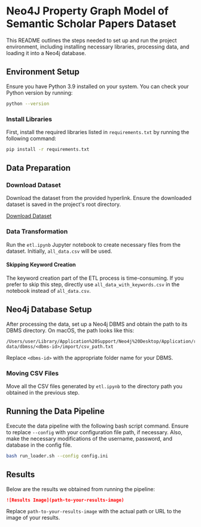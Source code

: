 # Neo4J Property Graph Model of Semantic Scholar Papers Dataset

This README outlines the steps needed to set up and run the project environment, including installing necessary libraries, processing data, and loading it into a Neo4j database.

## Environment Setup

Ensure you have Python 3.9 installed on your system. You can check your Python version by running:

```bash
python --version
```

### Install Libraries

First, install the required libraries listed in `requirements.txt` by running the following command:

```bash
pip install -r requirements.txt
```

## Data Preparation

### Download Dataset

Download the dataset from the provided hyperlink. Ensure the downloaded dataset is saved in the project's root directory.

[Download Dataset](https://drive.google.com/drive/folders/19AC2DGWyPLi7hWFlZ3iDD1OgRLlNzxE9?usp=sharing)

### Data Transformation

Run the `etl.ipynb` Jupyter notebook to create necessary files from the dataset. Initially, `all_data.csv` will be used.

#### Skipping Keyword Creation

The keyword creation part of the ETL process is time-consuming. If you prefer to skip this step, directly use `all_data_with_keywords.csv` in the notebook instead of `all_data.csv`.

## Neo4j Database Setup

After processing the data, set up a Neo4j DBMS and obtain the path to its DBMS directory. On macOS, the path looks like this:

```
/Users/user/Library/Application%20Support/Neo4j%20Desktop/Application/relate-data/dbmss/<dbms-id>/import/csv_path.txt
```

Replace `<dbms-id>` with the appropriate folder name for your DBMS.

### Moving CSV Files

Move all the CSV files generated by `etl.ipynb` to the directory path you obtained in the previous step.

## Running the Data Pipeline

Execute the data pipeline with the following bash script command. Ensure to replace `--config` with your configuration file path, if necessary. Also, make the necessary modifications of the username, password, and database in the config file.

```bash
bash run_loader.sh --config config.ini
```

## Results

Below are the results we obtained from running the pipeline:

```markdown
![Results Image](path-to-your-results-image)
```

Replace `path-to-your-results-image` with the actual path or URL to the image of your results.
